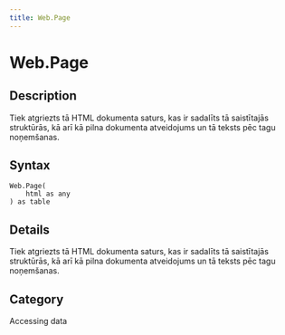 ```yaml
---
title: Web.Page
---
```


# Web.Page


## Description

Tiek atgriezts tā HTML dokumenta saturs, kas ir sadalīts tā saistītajās struktūrās, kā arī kā pilna dokumenta atveidojums un tā teksts pēc tagu noņemšanas.


## Syntax

```powerquery
Web.Page(
    html as any
) as table
```


## Details

Tiek atgriezts tā HTML dokumenta saturs, kas ir sadalīts tā saistītajās struktūrās, kā arī kā pilna dokumenta atveidojums un tā teksts pēc tagu noņemšanas.



## Category
Accessing data
